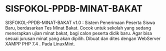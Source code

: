 # SISFOKOL-PPDB-MINAT-BAKAT
SISFOKOL-PPDB-MINAT-BAKAT v1.0 : Sistem Penerimaan Peserta Siswa Baru, berdasarkan Tes Minat Bakat. Cocok untuk sekolah yang sedang menerapkan ujian minat bakat, bagi calon peserta didik baru. Agar bisa sesuai jurusan minat yang akan dipilih. Dibuat dan dites dengan WebServer XAMPP PHP 7.4 . Pada LinuxMint.

